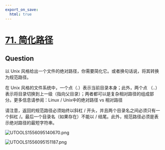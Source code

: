 ```yaml
---
export_on_save:
  html: true
---
```


# [71. 简化路径](https://leetcode-cn.com/problems/simplify-path/)

## Question

以 Unix 风格给出一个文件的绝对路径，你需要简化它。或者换句话说，将其转换为规范路径。

在 Unix 风格的文件系统中，一个点（.）表示当前目录本身；此外，两个点 （..） 表示将目录切换到上一级（指向父目录）；两者都可以是复杂相对路径的组成部分。更多信息请参阅：Linux / Unix中的绝对路径 vs 相对路径

请注意，返回的规范路径必须始终以斜杠 / 开头，并且两个目录名之间必须只有一个斜杠 /。最后一个目录名（如果存在）不能以 / 结尾。此外，规范路径必须是表示绝对路径的最短字符串。

![UTOOLS1556095140670.png](https://i.loli.net/2019/04/24/5cc020a5aa098.png)

![UTOOLS1556095151187.png](https://i.loli.net/2019/04/24/5cc020afb7a0c.png)